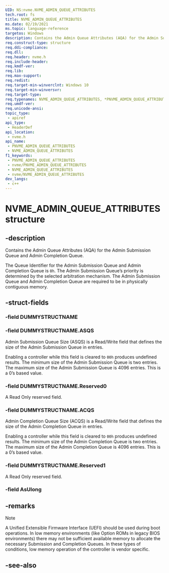 ```yaml
---
UID: NS:nvme.NVME_ADMIN_QUEUE_ATTRIBUTES
tech.root: fs
title: NVME_ADMIN_QUEUE_ATTRIBUTES
ms.date: 02/19/2021
ms.topic: language-reference
targetos: Windows
description: Contains the Admin Queue Attributes (AQA) for the Admin Submission Queue and Admin Completion Queue.
req.construct-type: structure
req.ddi-compliance: 
req.dll: 
req.header: nvme.h
req.include-header: 
req.kmdf-ver: 
req.lib: 
req.max-support: 
req.redist: 
req.target-min-winverclnt: Windows 10
req.target-min-winversvr: 
req.target-type: 
req.typenames: NVME_ADMIN_QUEUE_ATTRIBUTES, *PNVME_ADMIN_QUEUE_ATTRIBUTES
req.umdf-ver: 
req.unicode-ansi: 
topic_type:
 - apiref
api_type:
 - HeaderDef
api_location:
 - nvme.h
api_name:
 - PNVME_ADMIN_QUEUE_ATTRIBUTES
 - NVME_ADMIN_QUEUE_ATTRIBUTES
f1_keywords:
 - PNVME_ADMIN_QUEUE_ATTRIBUTES
 - nvme/PNVME_ADMIN_QUEUE_ATTRIBUTES
 - NVME_ADMIN_QUEUE_ATTRIBUTES
 - nvme/NVME_ADMIN_QUEUE_ATTRIBUTES
dev_langs:
 - c++
---
```


# NVME_ADMIN_QUEUE_ATTRIBUTES structure


## -description

Contains the Admin Queue Attributes (AQA) for the Admin Submission Queue and Admin Completion Queue.

The Queue Identifier for the Admin Submission Queue and Admin Completion Queue is `0h`. The Admin Submission Queue’s priority is determined by the selected arbitration mechanism. The Admin Submission Queue and Admin Completion Queue are required to be in physically contiguous memory.

## -struct-fields

### -field DUMMYSTRUCTNAME

### -field DUMMYSTRUCTNAME.ASQS

Admin Submission Queue Size (ASQS) is a Read/Write field that defines the size of the Admin Submission Queue in entries.

Enabling a controller while this field is cleared to `00h` produces undefined results. The minimum size of the Admin Submission Queue is two entries. The maximum size of the Admin Submission Queue is 4096 entries. This is a 0’s based value.

### -field DUMMYSTRUCTNAME.Reserved0

A Read Only reserved field.

### -field DUMMYSTRUCTNAME.ACQS

Admin Completion Queue Size (ACQS) is a Read/Write field that defines the size of the Admin Completion Queue in entries.

Enabling a controller while this field is cleared to `00h` produces undefined results. The minimum size of the Admin Completion Queue is two entries. The maximum size of the Admin Completion Queue is 4096 entries. This is a 0’s based value.

### -field DUMMYSTRUCTNAME.Reserved1

A Read Only reserved field.

### -field AsUlong

## -remarks

> [!NOTE]
> A Unified Extensible Firmware Interface (UEFI) should be used during boot operations. In low memory environments (like Option ROMs in legacy BIOS environments) there may
> not be sufficient available memory to allocate the necessary Submission and Completion Queues. In these types of conditions, low memory operation of the controller is
> vendor specific.

## -see-also

